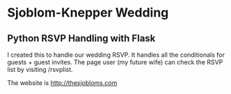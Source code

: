 Sjoblom-Knepper Wedding
========================

Python RSVP Handling with Flask
-------------------------------

I created this to handle our wedding RSVP. It handles all the conditionals for guests + guest invites. The page user (my future wife) can check the RSVP list by visiting /rsvplist.

The website is http://thesjobloms.com
